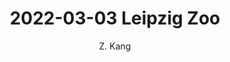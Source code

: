 ---
layout: post
title: "2022-03-03 Leipzig Zoo"
author: "Z. Kang"
categories: story
tags: [stroy]
image: 2022-03-03-Leipzig-Zoo.jpg
---